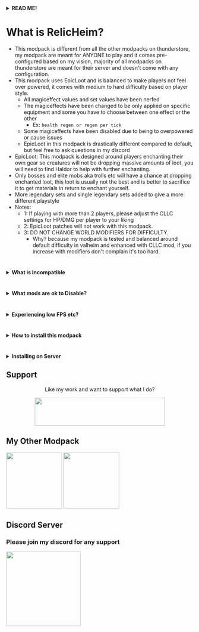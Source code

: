 <details>
<summary><b>READ ME!</b></summary>
<br/>

### Getting Started
  - Make the Enchanting Table as soon as possible by gathering the required materials.
  - You will need Novus materials to do Novus Enchanting which will mainly be what you can only do in beginning
### Couple things to keep in mind
  - **__Find Haldor in BlackForest as soon as possible in order to do Maps, Bounties and buy materials to help enchant your items.__**
  - Small monsters aka Deer, Wolf etc will not drop enchanted loot 
  - Chests of any kind will not contain any enchanted loot but will contain magic materials to help with enchanting.
  - All small monsters will drop Novus Runestones, Shards or Dust
  - Elite creatures aka Trolls etc have a 15% chance of dropping enchanted loot
  - Bosses have 100% chance to drop loot
  - With the above mentioned, the rarities and amounts are nerfed to be balanced, sometimes you'll get something good and other times it will be trash, utilize the Enchanting Table to sacrifice those items to get materials back.
  - Majority of all non boss trophies when sacrificed will give Novus Reagent
  - In order to make higher tier magic materials you will need to use Essence which is bought from Haldor and upgrade the materials at the Enchanting Table
  - Augmenting the first effect requires Novus Dust and Reagent of that rarity, augmenting any other effects will also require Tokens which are obtained from doing Maps and Bounties from Haldor.
### What can be found in Chests in the world.
- Dust, Runestone, Shard, Essence of any rarity
  - Rarity is weighted with Novus being most common and Relic being Rare.
### Which creatures can drop enchanted loot?
As mentioned only Elite type creatures of each biome will have a 15% to drop loot when killed
  - Fox [ Meadows ]
  - Troll, GreydwarfBrute [ BlackForest ]
  - DraugrElite, Abomination, Wraith, HelWraith [ Swamp ]
  - Fenring, Cultist, StoneGolem [ Mountain ]
  - Lox, GoblinBrute, Prowler [ Plains ]
  - SeekerSoldier, Gjall [ Mistlands ]
  - FallenValkyrie, BonemawSerpent,Morgen [ Ashlands ]
</details>

#

# What is RelicHeim?
- This modpack is different from all the other modpacks on thunderstore, my modpack are meant for ANYONE to play and it comes pre-configured based on my vision, majority of all modpacks on thunderstore are meant for their server and doesn't come with any configuration.
- This modpack uses EpicLoot and is balanced to make players not feel over powered, it comes with medium to hard difficulty based on player style.
  - All magiceffect values and set values have been nerfed
  - The magiceffects have been changed to be only applied on specific equipment and some you have to choose between one effect or the other 
    - Ex: `health regen or regen per tick`
  - Some magiceffects have been disabled due to being to overpowered or cause issues
  - EpicLoot in this modpack is drastically different compared to default, but feel free to ask questions in my discord
- EpicLoot: This modpack is designed around players enchanting their own gear so creatures will not be dropping massive amounts of loot, you will need to find Haldor to help with further enchanting.
- Only bosses and elite mobs aka trolls etc will have a chance at dropping enchanted loot, this loot is usually not the best and is better to sacrifice it to get materials in return to enchant yourself.
- More legendary sets and single legendary sets added to give a more different playstyle
- Notes:
  - 1: If playing with more than 2 players, please adjust the CLLC settings for HP/DMG per player to your liking
  - 2: EpicLoot patches will not work with this modpack.
  - 3: DO NOT CHANGE WORLD MODIFIERS FOR DIFFICULTY.
    - Why? because my modpack is tested and balanced around default difficulty in valheim and enhanced with CLLC mod, if you increase with modifiers don't complain it's too hard.

#
<details>
<summary><b>What is Incompatible</b></summary>
<br/>

## Incompatible
- ValheimPlus
- RTMN
- JewelHeim
- Any other modpacks
</details>

#
<details>
<summary><b>What mods are ok to Disable?</b></summary>
<br/>

### These mods are ok to disable:
- ReliableBlock
- PressurePlate
- Any of Smoothbrains mods that adds new "Skills" aka Mining etc.
- Groups
- SmartSkills
- Backpacks
- TargetPortal
- NoSmokeStayLit
- WackyEpicMMOSystem
- FishTrap
</details>

#
<details>
<summary><b>Experiencing low FPS etc?</b></summary>
<br/>

- If you're experiencing issues, you can try this to help boost your fps a bit more as it's been proven to help.
  - Quit the game
  - Open Steam and go to your library and right click on Valheim->Manage->Browse Local File
  - Open Folder `valheim_Data`
  - Open file `boot.config`
  - Add these lines to the file
    - gfx-enable-gfx-jobs=1
    - gfx-enable-native-gfx-jobs=1
    - vr-enabled=0
    - scripting-runtime-version=latest

</details>

#

<details>
<summary><b>How to install this modpack</b></summary>
<br/>

- Download and Install `R2modman`, please don't use `thunderstore mod manager`.
- Select Valheim in R2modman and create a new profile (name it whatever you want)
- Go to Online tab and search for RelicHeim and click download
- Launch `Start Modded` and you're good to go.
- [How to install R2modman (Video)](https://www.youtube.com/watch?v=L9ljm2eKLrk)

</details>

#

<details>
<summary><b>Installing on Server</b></summary>
<br/>

- Grab the contents inside your `config` folder and place them inside your servers `config` folder
- Grab the contents inside your `plugins` folder and place them inside your servers `plugins` folder
- Grab the contents inside your `patchers` folder and place them inside your servers `patchers` folder
* This modpack uses "ThisGoesHere" to remove, move or clean up specific files.
* If you have issues on server being different then client, its probably due to not having this mod on your server
* Make sure content inside "Patchers" folder is also installed on your server.
* I would recommend making a clean profile, install RelicHeim, start game so all files are loaded, then copy **_plugins, patchers, configs_** to your server.

If you're getting the `Mod must not be installed` when trying connect to your server then you didn't add the mod(s) correctly to your server or BepinEx isnt enabled on your server
- Make sure your server is OFF before doing any of the below.
- Check your server provider and enable or install `BepinEx` from your provider
└> __Ex: DatHost- Under `Mods & Plugins` click Individual Installation and enable `BepinEx`__
- Download and Install `FileZilla Client` on your computer. <https://filezilla-project.org/>
- Open Filezilla and connect to your server provider via FTP, you'll need to check where this address is since every provider has it located differently and we cant help you find that.
└> __Ex: DatHost- Under `FileManager` at the bottom will show FTP information__
- Once connected to your provider if you see BepinEx folder with all necessary folders then you did it correctly and now simply add your plugins,patchers,config files to the server
- Note: Do NOT install mods through your providers thunderstore integration or whatever they have, ALWAYS manually install your mods to your server through FileZilla.

</details>

## Support
<p align="center">Like my work and want to support what I do?</a>
<p align="center"><a href="https://www.buymeacoffee.com/ZQnHBcxknE"><img src="https://cdn.buymeacoffee.com/buttons/v2/default-violet.png" width="350" height="75"></a>

## My Other Modpack
<p align="left"><a href="https://valheim.thunderstore.io/package/JewelHeim/JewelHeim/"><img src="https://imgur.com/Uu7rlTQ.png" width="150" height="150"></a>
<a href="https://valheim.thunderstore.io/package/JewelHeim/Road_To_Muspelheim_and_Niflheim/"><img src="https://imgur.com/rMu13Yp.png" width="150" height="150"></a></p>

## Discord Server
### Please join my discord for any support
<p align="left"><a href="https://discord.gg/6HMJ6uqmKJ"><img src="https://imgur.com/LaSb7Gu.png" width="200" height="200"></a>